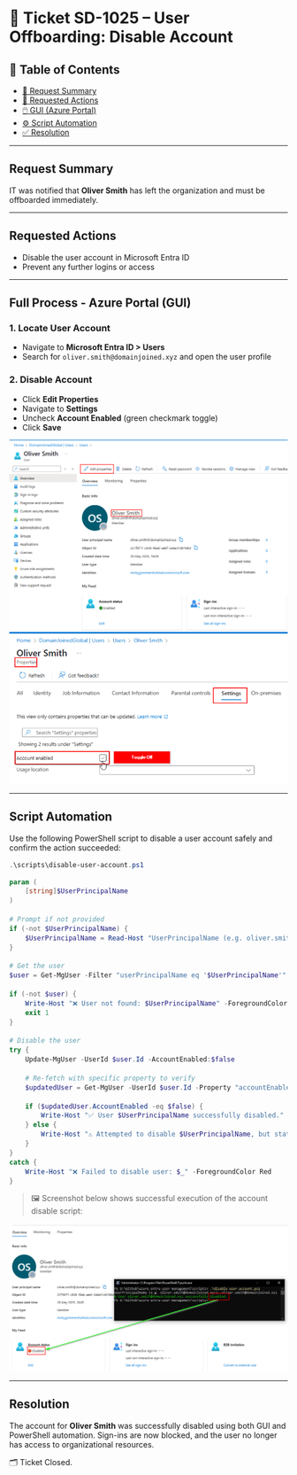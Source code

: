 # 🎫 Ticket SD-1025 – User Offboarding: Disable Account

## 📘 Table of Contents

- [📄 Request Summary](#request-summary)
- [📝 Requested Actions](#requested-actions)
- [🖱️ GUI (Azure Portal)](#full-process---azure-portal-gui)
- [⚙️ Script Automation](#script-automation)
- [✅ Resolution](#resolution)

---

## Request Summary

IT was notified that **Oliver Smith** has left the organization and must be offboarded immediately.

---

## Requested Actions

- Disable the user account in Microsoft Entra ID
- Prevent any further logins or access

---

## Full Process - Azure Portal (GUI)

### 1. Locate User Account
- Navigate to **Microsoft Entra ID > Users**
- Search for `oliver.smith@domainjoined.xyz` and open the user profile

### 2. Disable Account
- Click **Edit Properties**
- Navigate to **Settings**
- Uncheck **Account Enabled** (green checkmark toggle)
- Click **Save**

![Open user profile](./gui/open-user-profile.png)  
![Disable account via GUI](./gui/disable-account-gui.png)

---

## Script Automation

Use the following PowerShell script to disable a user account safely and confirm the action succeeded:

```powershell
.\scripts\disable-user-account.ps1
```

```powershell
param (
    [string]$UserPrincipalName
)

# Prompt if not provided
if (-not $UserPrincipalName) {
    $UserPrincipalName = Read-Host "UserPrincipalName (e.g. oliver.smith@domainjoined.xyz)"
}

# Get the user
$user = Get-MgUser -Filter "userPrincipalName eq '$UserPrincipalName'"

if (-not $user) {
    Write-Host "❌ User not found: $UserPrincipalName" -ForegroundColor Red
    exit 1
}

# Disable the user
try {
    Update-MgUser -UserId $user.Id -AccountEnabled:$false

    # Re-fetch with specific property to verify
    $updatedUser = Get-MgUser -UserId $user.Id -Property "accountEnabled"

    if ($updatedUser.AccountEnabled -eq $false) {
        Write-Host "✅ User $UserPrincipalName successfully disabled." -ForegroundColor Green
    } else {
        Write-Host "⚠️ Attempted to disable $UserPrincipalName, but status did not change." -ForegroundColor Yellow
    }
}
catch {
    Write-Host "❌ Failed to disable user: $_" -ForegroundColor Red
}
```

> 🖼️ Screenshot below shows successful execution of the account disable script:

![Successful script execution](./powershell/disable-account-script-success.png)

---

## Resolution

The account for **Oliver Smith** was successfully disabled using both GUI and PowerShell automation. Sign-ins are now blocked, and the user no longer has access to organizational resources.

🗂️ Ticket Closed.
